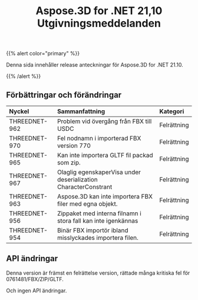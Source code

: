 ﻿---
title: Aspose.3D for .NET 21,10 Utgivningsmeddelanden
type: docs
weight: 3
url: /sv/net/aspose-3d-for-net-21-10-release-notes/
---
{{% alert color="primary" %}}

Denna sida innehåller release anteckningar för Aspose.3D for .NET 21.10.

{{% /alert %}}
## **Förbättringar och förändringar**

|**Nyckel**|**Sammanfattning**|**Kategori**|
|:- |:- |:- |
|THREEDNET-962 |Problem vid övergång från FBX till USDC|Felrättning|
|THREEDNET-970 |Fel nodnamn i importerad FBX version 770|Felrättning|
|THREEDNET-965 |Kan inte importera GLTF fil packad som zip.|Felrättning|
|THREEDNET-967 |Olaglig egenskaperVisa under deserialization CharacterConstrant|Felrättning|
|THREEDNET-963 |Aspose.3D kan inte importera FBX filer med egna objekt.|Felrättning|
|THREEDNET-956 |Zippaket med interna filnamn i stora fall kan inte igenkännas|Felrättning|
|THREEDNET-954 |Binär FBX importör ibland misslyckades importera filen.|Felrättning|


## API ändringar ##

Denna version är främst en felrättelse version, rättade många kritiska fel för 0761481/FBX/ZIP/GLTF.

Och ingen API ändringar.